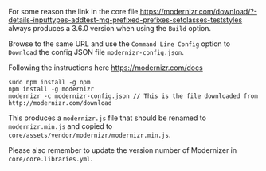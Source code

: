 For some reason the link in the core
file https://modernizr.com/download/?-details-inputtypes-addtest-mq-prefixed-prefixes-setclasses-teststyles
always produces a 3.6.0 version when using the `Build` option.

Browse to the same URL and use the `Command Line Config` option to `Download` the config JSON
file `modernizr-config.json`.

Following the instructions here https://modernizr.com/docs

```
sudo npm install -g npm
npm install -g modernizr
modernizr -c modernizr-config.json // This is the file downloaded from http://modernizr.com/download
```

This produces a `modernizr.js` file that should be renamed to `modernizr.min.js` and copied
to `core/assets/vendor/modernizr/modernizr.min.js`.

Please also remember to update the version number of Modernizer in `core/core.libraries.yml`.
